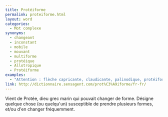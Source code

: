 ```yaml
---
title: Protéiforme
permalink: proteiforme.html
layout: word
categories:
  - Mot complexe
synonyms:
  - changeant
  - inconstant
  - mobile
  - mouvant
  - multiforme
  - protéique
  - Allotropique
  - Protéiforme
examples:
  - "Attention : flèche capricante, claudicante, palinodique, protéiforme [interrupteur ON/OFF simulant le goître du prof. en cas de débordement dans l'assistance]"
link: http://dictionnaire.sensagent.com/prot%C3%A9iforme/fr-fr/
---
```


Vient de Protée, dieu grec marin qui pouvait changer de forme. Désigne quelque chose (ou quelqu'un) susceptible de prendre plusieurs formes, et/ou d'en changer fréquemment.

